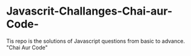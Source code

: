# Javascrit-Challanges-Chai-aur-Code-
Tis repo is the solutions of Javascript questions from basic to advance. "Chai Aur Code"
